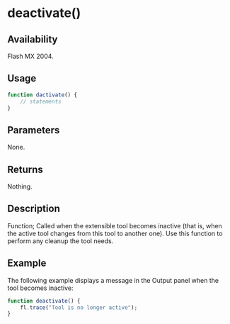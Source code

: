 # deactivate()

## Availability

Flash MX 2004.

## Usage

```javascript
function dactivate() {
    // statements
}
```

## Parameters

None.

## Returns

Nothing.

## Description

Function; Called when the extensible tool becomes inactive (that is, when the active tool changes from this tool to another one). Use this function to perform any cleanup the tool needs.

## Example

The following example displays a message in the Output panel when the tool becomes inactive:

```javascript
function deactivate() {
    fl.trace("Tool is no longer active");
}
```
